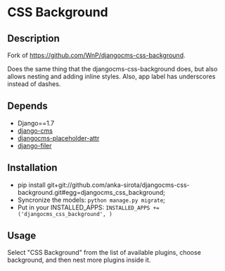 # CSS Background

## Description

Fork of https://github.com/WnP/djangocms-css-background.

Does the same thing that the djangocms-css-background does, but also allows nesting and adding inline styles. Also, app label has underscores instead of dashes.


## Depends

- Django==1.7
- [django-cms](https://github.com/divio/django-cms)
- [djangocms-placeholder-attr](https://github.com/WnP/cms_placeholder_attr)
- [django-filer](https://github.com/stefanfoulis/django-filer)


## Installation

* pip install git+git://github.com/anka-sirota/djangocms-css-background.git#egg=djangocms_css_background;
* Syncronize the models: `python manage.py migrate`;
* Put in your INSTALLED_APPS: `INSTALLED_APPS += ('djangocms_css_background', )`


## Usage

Select "CSS Background" from the list of available plugins, choose background, and then nest more plugins inside it.

